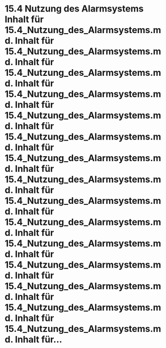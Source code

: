 # 15.4 Nutzung des Alarmsystems Inhalt für 15.4_Nutzung_des_Alarmsystems.md. Inhalt für 15.4_Nutzung_des_Alarmsystems.md. Inhalt für 15.4_Nutzung_des_Alarmsystems.md. Inhalt für 15.4_Nutzung_des_Alarmsystems.md. Inhalt für 15.4_Nutzung_des_Alarmsystems.md. Inhalt für 15.4_Nutzung_des_Alarmsystems.md. Inhalt für 15.4_Nutzung_des_Alarmsystems.md. Inhalt für 15.4_Nutzung_des_Alarmsystems.md. Inhalt für 15.4_Nutzung_des_Alarmsystems.md. Inhalt für 15.4_Nutzung_des_Alarmsystems.md. Inhalt für 15.4_Nutzung_des_Alarmsystems.md. Inhalt für 15.4_Nutzung_des_Alarmsystems.md. Inhalt für 15.4_Nutzung_des_Alarmsystems.md. Inhalt für 15.4_Nutzung_des_Alarmsystems.md. Inhalt für 15.4_Nutzung_des_Alarmsystems.md. Inhalt für...